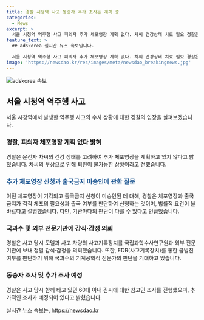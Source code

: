 ```yaml
---
title: 경찰 시청역 사고 동승자 추가 조사는 계획 중
categories:
  - News
excerpt: >
  서울 시청역 역주행 사고 피의자 추가 체포영장 계획 없다. 차씨 건강상태 치료 필요 경찰은 체포영장 신청 계획 없음을 밝혔다. 차씨 건강 문제와 관련하여 경찰은 병원에서 추가 치료가 필요하다며 체포영장 계획이 없다고 전했다. 또한, 국립과학수사연구원과 외부 전문기관에 사고기록장치 등을 제공해 정밀 감식·감정을 의뢰한 것으로 전해졌다. 추가 조사도 예정될 것이라 밝혔다.
feature_text: >
  ## adskorea 실시간 뉴스 속보입니다.

  서울 시청역 역주행 사고 피의자 추가 체포영장 계획 없다. 차씨 건강상태 치료 필요 경찰은 체포영장 신청 계획 없음을 밝혔다. 차씨 건강 문제와 관련하여 경찰은 병원에서 추가 치료가 필요하다며 체포영장 계획이 없다고 전했다. 또한, 국립과학수사연구원과 외부 전문기관에 사고기록장치 등을 제공해 정밀 감식·감정을 의뢰한 것으로 전해졌다. 추가 조사도 예정될 것이라 밝혔다.
image: 'https://newsdao.kr/res/images/meta/newsdao_breakingnews.jpg'
---
```


<p><img src="https://newsdao.kr/res/images/meta/newsdao_breakingnews.jpg" alt="adskorea 속보" /></p>

<h2 data-ke-size="size26">서울 시청역 역주행 사고</h2>

<p data-ke-size="size16">서울 시청역에서 발생한 역주행 사고의 수사 상황에 대한 경찰의 입장을 살펴보겠습니다.</p>

<h3>경찰, 피의자 체포영장 계획 없다 밝혀</h3>

<p data-ke-size="size16">경찰은 운전자 차씨의 건강 상태를 고려하여 추가 체포영장을 계획하고 있지 않다고 밝혔습니다. 차씨의 부상으로 인해 퇴원이 불가능한 상황이라고 전했습니다.</p>

<h3><span style="color: #1a5490;">추가 체포영장 신청과 출국금지 미승인에 관한 질문</span></h3>

<p data-ke-size="size16">이전 체포영장이 기각되고 출국금지 신청이 미승인된 데 대해, 경찰은 체포영장과 출국금지가 각각 체포의 필요성과 출국 여부를 판단하여 신청하는 것이며, 법률적 요건이 올바르다고 설명했습니다. 다만, 기관마다의 판단이 다를 수 있다고 언급했습니다.</p>

<h3>국과수 및 외부 전문기관에 감식·감정 의뢰</h3>

<p data-ke-size="size16">경찰은 사고 당시 모델과 사고 차량의 사고기록장치를 국립과학수사연구원과 외부 전문기관에 보내 정밀 감식·감정을 의뢰했습니다. 또한, EDR(사고기록장치)를 통한 급발진 여부를 판단하기 위해 국과수의 기계공학적 전문가의 판단을 기대하고 있습니다.</p>

<h3>동승자 조사 및 추가 조사 예정</h3>

<p data-ke-size="size16">경찰은 사고 당시 함께 타고 있던 60대 아내 김씨에 대한 참고인 조사를 진행했으며, 추가적인 조사가 예정되어 있다고 밝혔습니다.</p>
실시간 뉴스 속보는, <a href="https://newsdao.kr" rel="dofollow">https://newsdao.kr</a>



